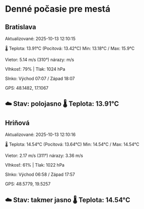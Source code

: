 ﻿# Denné počasie pre mestá

## Bratislava
Aktualizované: 2025-10-13 12:10:15

🌡️ Teplota: 13.91°C 
(Pocitová: 13.42°C)
Min: 13.18°C / Max: 15.9°C

Vietor: 5.14 m/s    (310°) 
nárazy:  m/s

Vlhkosť: 79% | Tlak: 1024 hPa

Slnko: Východ 07:07 / Západ 18:07

GPS: 48.1482, 17.1067

☁️ Stav: polojasno        🌡️ Teplota: 13.91°C
---

## Hriňová
Aktualizované: 2025-10-13 12:10:16

🌡️ Teplota: 14.54°C 
(Pocitová: 13.64°C)
Min: 14.54°C / Max: 14.54°C

Vietor: 2.17 m/s (311°)
nárazy: 3.36 m/s

Vlhkosť: 61% | Tlak: 1022 hPa

Slnko: Východ 06:58 / Západ 17:57

GPS: 48.5779, 19.5257

☁️ Stav: takmer jasno        🌡️ Teplota: 14.54°C
---
